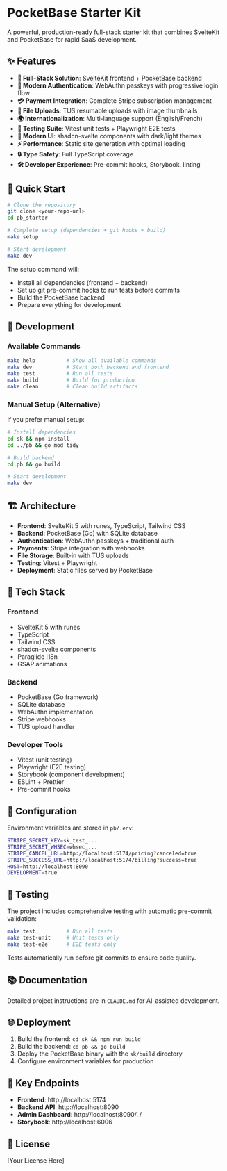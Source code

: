 # PocketBase Starter Kit

A powerful, production-ready full-stack starter kit that combines SvelteKit and PocketBase for rapid SaaS development.

## ✨ Features

- **🚀 Full-Stack Solution**: SvelteKit frontend + PocketBase backend
- **🔐 Modern Authentication**: WebAuthn passkeys with progressive login flow
- **💳 Payment Integration**: Complete Stripe subscription management
- **📁 File Uploads**: TUS resumable uploads with image thumbnails
- **🌍 Internationalization**: Multi-language support (English/French)
- **🧪 Testing Suite**: Vitest unit tests + Playwright E2E tests
- **🎨 Modern UI**: shadcn-svelte components with dark/light themes
- **⚡ Performance**: Static site generation with optimal loading
- **🔒 Type Safety**: Full TypeScript coverage
- **🛠️ Developer Experience**: Pre-commit hooks, Storybook, linting

## 🚀 Quick Start

```bash
# Clone the repository
git clone <your-repo-url>
cd pb_starter

# Complete setup (dependencies + git hooks + build)
make setup

# Start development
make dev
```

The setup command will:
- Install all dependencies (frontend + backend)
- Set up git pre-commit hooks to run tests before commits
- Build the PocketBase backend
- Prepare everything for development

## 📖 Development

### Available Commands

```bash
make help          # Show all available commands
make dev           # Start both backend and frontend
make test          # Run all tests
make build         # Build for production
make clean         # Clean build artifacts
```

### Manual Setup (Alternative)

If you prefer manual setup:

```bash
# Install dependencies
cd sk && npm install
cd ../pb && go mod tidy

# Build backend
cd pb && go build

# Start development
make dev
```

## 🏗️ Architecture

- **Frontend**: SvelteKit 5 with runes, TypeScript, Tailwind CSS
- **Backend**: PocketBase (Go) with SQLite database
- **Authentication**: WebAuthn passkeys + traditional auth
- **Payments**: Stripe integration with webhooks
- **File Storage**: Built-in with TUS uploads
- **Testing**: Vitest + Playwright
- **Deployment**: Static files served by PocketBase

## 📱 Tech Stack

### Frontend
- SvelteKit 5 with runes
- TypeScript
- Tailwind CSS
- shadcn-svelte components
- Paraglide i18n
- GSAP animations

### Backend
- PocketBase (Go framework)
- SQLite database
- WebAuthn implementation
- Stripe webhooks
- TUS upload handler

### Developer Tools
- Vitest (unit testing)
- Playwright (E2E testing)
- Storybook (component development)
- ESLint + Prettier
- Pre-commit hooks

## 🔧 Configuration

Environment variables are stored in `pb/.env`:

```bash
STRIPE_SECRET_KEY=sk_test_...
STRIPE_SECRET_WHSEC=whsec_...
STRIPE_CANCEL_URL=http://localhost:5174/pricing?canceled=true
STRIPE_SUCCESS_URL=http://localhost:5174/billing?success=true
HOST=http://localhost:8090
DEVELOPMENT=true
```

## 🧪 Testing

The project includes comprehensive testing with automatic pre-commit validation:

```bash
make test          # Run all tests
make test-unit     # Unit tests only
make test-e2e      # E2E tests only
```

Tests automatically run before git commits to ensure code quality.

## 📚 Documentation

Detailed project instructions are in `CLAUDE.md` for AI-assisted development.

## 🌐 Deployment

1. Build the frontend: `cd sk && npm run build`
2. Build the backend: `cd pb && go build`
3. Deploy the PocketBase binary with the `sk/build` directory
4. Configure environment variables for production

## 🔗 Key Endpoints

- **Frontend**: http://localhost:5174
- **Backend API**: http://localhost:8090
- **Admin Dashboard**: http://localhost:8090/_/
- **Storybook**: http://localhost:6006

## 📄 License

[Your License Here]